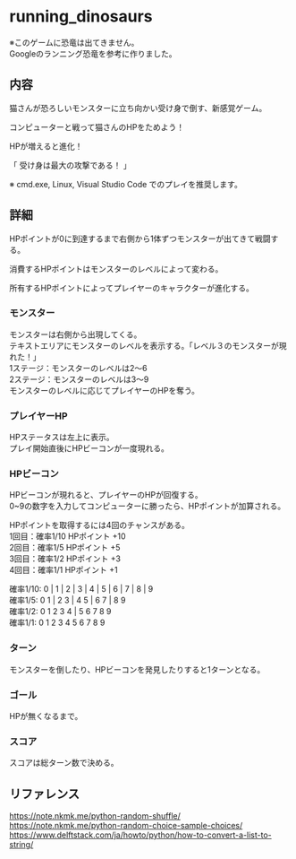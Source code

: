 # running_dinosaurs
※このゲームに恐竜は出てきません。  
Googleのランニング恐竜を参考に作りました。

## 内容

猫さんが恐ろしいモンスターに立ち向かい受け身で倒す、新感覚ゲーム。

コンピューターと戦って猫さんのHPをためよう！

HPが増えると進化！

「 受け身は最大の攻撃である！ 」

※ cmd.exe, Linux, Visual Studio Code でのプレイを推奨します。

## 詳細
HPポイントが0に到達するまで右側から1体ずつモンスターが出てきて戦闘する。 

消費するHPポイントはモンスターのレベルによって変わる。

所有するHPポイントによってプレイヤーのキャラクターが進化する。

### モンスター
モンスターは右側から出現してくる。  
テキストエリアにモンスターのレベルを表示する。「レベル３のモンスターが現れた！」  
1ステージ：モンスターのレベルは2～6  
2ステージ：モンスターのレベルは3～9  
モンスターのレベルに応じてプレイヤーのHPを奪う。

### プレイヤーHP
HPステータスは左上に表示。  
プレイ開始直後にHPビーコンが一度現れる。

### HPビーコン
HPビーコンが現れると、プレイヤーのHPが回復する。  
0~9の数字を入力してコンピューターに勝ったら、HPポイントが加算される。  

HPポイントを取得するには4回のチャンスがある。   
1回目：確率1/10 HPポイント +10  
2回目：確率1/5  HPポイント +5  
3回目：確率1/2  HPポイント +3  
4回目：確率1/1  HPポイント +1

確率1/10: 0 | 1 | 2 | 3 | 4 | 5 | 6 | 7 | 8 | 9  
確率1/5:  0   1 | 2   3 | 4   5 | 6   7 | 8   9  
確率1/2:  0   1   2   3   4 | 5   6   7   8   9  
確率1/1:  0   1   2   3   4   5   6   7   8   9

### ターン
モンスターを倒したり、HPビーコンを発見したりすると1ターンとなる。

### ゴール
HPが無くなるまで。

### スコア
スコアは総ターン数で決める。

## リファレンス
https://note.nkmk.me/python-random-shuffle/  
https://note.nkmk.me/python-random-choice-sample-choices/  
https://www.delftstack.com/ja/howto/python/how-to-convert-a-list-to-string/